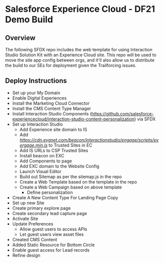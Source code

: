 # Salesforce Experience Cloud - DF21 Demo Build

## Overview

The following SFDX repo includes the web template for using Interaction Studio Solution Kit with an Experience Cloud site. This repo will be used to move the site app config between orgs, and it'll also allow us to distribute the build to our SEs for deployment given the Trailforcing issues.

## Deploy Instructions

* Set up your My Domain
* Enable Digital Experiences
* Install the Marketing Cloud Connector
* Install the CMS Content Type Manager
* Install Interaction Studio Components (https://github.com/salesforce-experiencecloud/interaction-studio-content-personalization) via SFDX
* Set up Interaction Studio
    * Add Experience site domain to IS
    * Add *https://cdn.evgnet.com/beacon/interactionstudio/engage/scripts/evergage.min.js*  to Trusted Sites in EC
    * Add IS URLs to CSP Trusted Sites
    * Install beacon on EXC
    * Add Components to page
    * Add EXC domain to the Website Config
    * Launch Visual Editor
    * Build out Sitemap as per the sitemap.js in the repo
    * Create a Web Template based on the template in the repo
    * Create a Web Campaign based on above template
        * Define personalization
* Create A New Content Type For Landing Page Copy
* Set up new Site
* Create primary explore page
* Create secondary lead capture page
* Activate Site
* Update Preferences
    * Allow guest users to access APIs
    * Let guest users view asset files
* Created CMS Content
* Added Static Resource for Bottom Circle
* Enable guest access for Lead records
* Refine design